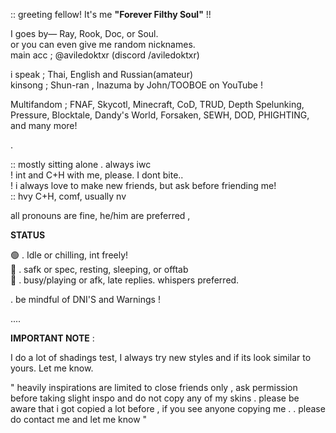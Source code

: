 :: greeting fellow! It's me **"Forever Filthy Soul"** !!


I goes by— Ray, Rook, Doc, or Soul.    
or you can even give me random nicknames.     
main acc ; @aviledoktxr (discord /aviledoktxr)      

i speak ; Thai, English and Russian(amateur)   
kinsong ; Shun-ran , Inazuma by John/TOOBOE on YouTube !    

Multifandom ; FNAF, Skycotl, Minecraft, CoD, TRUD, Depth Spelunking, Pressure, Blocktale, Dandy's World, Forsaken, SEWH, DOD, PHIGHTING, and many more!

.

:: mostly sitting alone . always iwc    
! int and C+H with me, please. I dont bite..   
! i always love to make new friends, but ask before friending me!        
:: hvy C+H, comf, usually nv       

all pronouns are fine, he/him are preferred
, 

**STATUS**

🟢 . Idle or chilling, int freely!     
🌙 . safk or spec, resting, sleeping, or offtab      
🚫 . busy/playing or afk, late replies. whispers preferred.    



. be mindful of DNI'S and Warnings !


....


**IMPORTANT NOTE** :


I do a lot of shadings test, I always try new styles and if its look similar to yours. Let me know.



" heavily inspirations are limited to close friends only , ask permission before taking slight inspo and do not copy any of my skins . please be aware that i got copied a lot before , if you see anyone copying me . . please do contact me and let me know "
